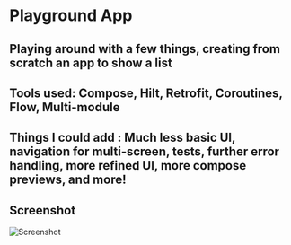 # Playground App

## Playing around with a few things, creating from scratch an app to show a list 

## Tools used: Compose, Hilt, Retrofit, Coroutines, Flow, Multi-module

## Things I could add : Much less basic UI, navigation for multi-screen, tests, further error handling, more refined UI, more compose previews, and more! 

## Screenshot
![Screenshot](images/screenshot.png)
